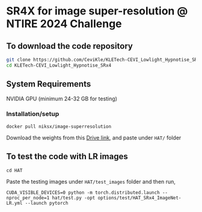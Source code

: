 # SR4X for image super-resolution @ NTIRE 2024 Challenge

## To download the code repository

```bash
git clone https://github.com/CeviKle/KLETech-CEVI_Lowlight_Hypnotise_SRx4.git
cd KLETech-CEVI_Lowlight_Hypnotise_SRx4
```

## System Requirements
NVIDIA GPU (minimum 24-32 GB for testing)
### Installation/setup 
```
docker pull niksx/image-superresolution
```
Download the weights from this [Drive link](https://drive.google.com/drive/folders/1RZ3BPlZck_sUutaE6OP-f_N5URFQZ-L3?usp=sharing), and paste under ```HAT/``` folder

## To test the code with LR images 
```
cd HAT
```
Paste the testing images under ```HAT/test_images``` folder and then run, 

```
CUDA_VISIBLE_DEVICES=0 python -m torch.distributed.launch --nproc_per_node=1 hat/test.py -opt options/test/HAT_SRx4_ImageNet-LR.yml --launch pytorch
```